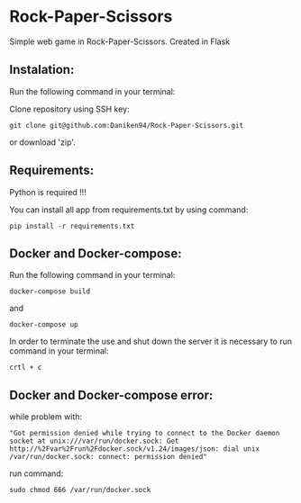 # Rock-Paper-Scissors
Simple web game in Rock-Paper-Scissors. Created in Flask

## Instalation:

Run the following command in your terminal:

Clone repository using SSH key:

```
git clone git@github.com:Daniken94/Rock-Paper-Scissors.git
```
or download 'zip'.

## Requirements:

Python is required !!!


You can install all app from requirements.txt by using command:

```
pip install -r requirements.txt
```

## Docker and Docker-compose:

Run the following command in your terminal:

```
docker-compose build
```

and

```
docker-compose up
```

In order to terminate the use and shut down the server it is necessary to run command in your terminal:

```
crtl + c
```

## Docker and Docker-compose error:

while problem with: 

```
"Got permission denied while trying to connect to the Docker daemon socket at unix:///var/run/docker.sock: Get http://%2Fvar%2Frun%2Fdocker.sock/v1.24/images/json: dial unix /var/run/docker.sock: connect: permission denied"
```

run command:

```
sudo chmod 666 /var/run/docker.sock
```